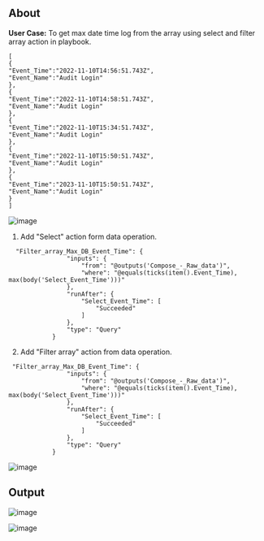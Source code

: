 ## About
**User Case:** To get max date time log from the array using select and filter array action in playbook.

```
[
{ 
"Event_Time":"2022-11-10T14:56:51.743Z",
"Event_Name":"Audit Login" 
},
{ 
"Event_Time":"2022-11-10T14:58:51.743Z",
"Event_Name":"Audit Login"
},
{ 
"Event_Time":"2022-11-10T15:34:51.743Z",
"Event_Name":"Audit Login"
},
{ 
"Event_Time":"2022-11-10T15:50:51.743Z",
"Event_Name":"Audit Login"
},
{ 
"Event_Time":"2023-11-10T15:50:51.743Z",
"Event_Name":"Audit Login"
}
]
```

![image](https://github.com/user-attachments/assets/f720c092-7cd1-47bb-b572-6a55a918d264)

1. Add "Select" action form data operation. 

```
  "Filter_array_Max_DB_Event_Time": {
                "inputs": {
                    "from": "@outputs('Compose_-_Raw_data')",
                    "where": "@equals(ticks(item().Event_Time), max(body('Select_Event_Time')))"
                },
                "runAfter": {
                    "Select_Event_Time": [
                        "Succeeded"
                    ]
                },
                "type": "Query"
            }
```
2. Add "Filter array" action from data operation.

```
 "Filter_array_Max_DB_Event_Time": {
                "inputs": {
                    "from": "@outputs('Compose_-_Raw_data')",
                    "where": "@equals(ticks(item().Event_Time), max(body('Select_Event_Time')))"
                },
                "runAfter": {
                    "Select_Event_Time": [
                        "Succeeded"
                    ]
                },
                "type": "Query"
            }
```


![image](https://github.com/user-attachments/assets/fba88525-9625-47ac-92ec-cab44cf9d743)

## Output

![image](https://github.com/user-attachments/assets/8f47ab3e-2b0c-427f-b498-b18d983d7516)

![image](https://github.com/user-attachments/assets/b9b76e68-1677-4e40-80ef-57b8ac30efd8)

